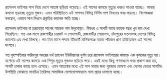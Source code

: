 রাসেলস ভাইপার সাপ নিয়ে দেশে আতঙ্ক ছড়িয়ে পড়েছে। এই সাপের কামড়ে মৃত্যুর খবরও পাওয়া যাচ্ছে। আবার কখনো ছড়াচ্ছে মৃত্যুর গুজব। এমন পরিস্থিতিতে এই সাপসহ বিভিন্ন নির্বিষ সাপ নিধনের খবর বাড়ছে। বিশেষজ্ঞরা বলছেন, এভাবে সাপ নিধনে প্রকৃতির ভয়ানক ক্ষতি হচ্ছে।

রাসেলস ভাইপার বা চন্দ্রবোড়া সাপের আরেক নাম উলুবোড়া। বিষধর এ সাপটি মাঝে কয়েক বছর খুব কম দেখা গিয়েছিল। গত এক মাসে রাজশাহীর চারঘাট ও গোদাগাড়ী, রাজবাড়ীর গোয়ালন্দ, চাঁদপুরের মতলবসহ দেশের বিভিন্ন জায়গায় এর দেখা মিলছে। গত তিন মাসে পদ্মার তীরবর্তী মানিকগঞ্জে অন্তত পাঁচজন প্রাণ হারিয়েছেন এই সাপের দংশনে।

গত বৃহস্পতিবার ফরিদপুর সদরের নর্থ চ্যানেল ইউনিয়নের দুর্গম চরে রাসেলস ভাইপারের কামড়ে এক কৃষকের মৃত্যু হয়। যশোরে এই সাপের কামড়ে এক শিশুর মৃত্যুর গুজবও ছড়িয়ে পড়ে। এরই মধ্যে কিছু গণমাধ্যমে খবর প্রকাশ করা হয়, সাপটি ঢাকার কাছে চলে এসেছে। এমন আতঙ্কের মধ্যে এই সাপ মারার জন্য পুরস্কার ঘোষণা এবং দেশের ভেতর সাপটির উপস্থিতি বোঝাতে মানচিত্র তৈরিসহ সামাজিক যোগাযোগমাধ্যমে নানা প্রচার চালানো হচ্ছে।
